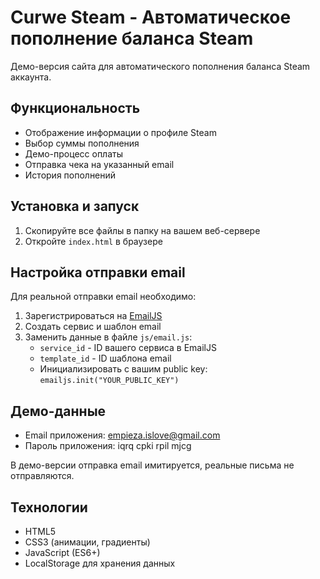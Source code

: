 # Curwe Steam - Автоматическое пополнение баланса Steam

Демо-версия сайта для автоматического пополнения баланса Steam аккаунта.

## Функциональность

- Отображение информации о профиле Steam
- Выбор суммы пополнения
- Демо-процесс оплаты
- Отправка чека на указанный email
- История пополнений

## Установка и запуск

1. Скопируйте все файлы в папку на вашем веб-сервере
2. Откройте `index.html` в браузере

## Настройка отправки email

Для реальной отправки email необходимо:

1. Зарегистрироваться на [EmailJS](https://www.emailjs.com/)
2. Создать сервис и шаблон email
3. Заменить данные в файле `js/email.js`:
   - `service_id` - ID вашего сервиса в EmailJS
   - `template_id` - ID шаблона email
   - Инициализировать с вашим public key: `emailjs.init("YOUR_PUBLIC_KEY")`

## Демо-данные

- Email приложения: empieza.islove@gmail.com
- Пароль приложения: iqrq cpki rpil mjcg

В демо-версии отправка email имитируется, реальные письма не отправляются.

## Технологии

- HTML5
- CSS3 (анимации, градиенты)
- JavaScript (ES6+)
- LocalStorage для хранения данных
